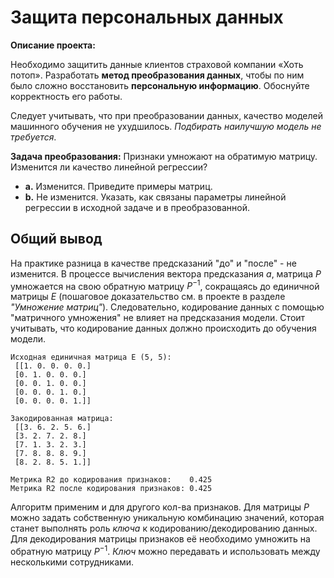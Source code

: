 # Защита персональных данных

**Описание проекта:**

Необходимо защитить данные клиентов страховой компании «Хоть потоп». Разработать **метод преобразования данных**, чтобы по ним было сложно восстановить **персональную информацию**. Обоснуйте корректность его работы.

Следует учитывать, что при преобразовании данных, качество моделей машинного обучения не ухудшилось. _Подбирать наилучшую модель не требуется_.

**Задача преобразования:** Признаки умножают на обратимую матрицу. Изменится ли качество линейной регрессии?
- **a.** Изменится. Приведите примеры матриц.
- **b.** Не изменится. Указать, как связаны параметры линейной регрессии в исходной задаче и в преобразованной.

## Общий вывод
На практике разница в качестве предсказаний "до" и "после" - не изменится. В процессе вычисления вектора предсказания $a$, матрица $Р$ умножается на свою обратную матрицу $Р^{-1}$, сокращаясь до единичной матрицы $E$  (пошаговое доказательство см. в проекте в разделе _"Умножение матриц"_). Следовательно, кодирование данных с помощью "матричного умножения" не влияет на предсказания модели. Стоит учитывать, что кодирование данных должно происходить до обучения модели.

```
Исходная единичная матрица E (5, 5):
 [[1. 0. 0. 0. 0.]
 [0. 1. 0. 0. 0.]
 [0. 0. 1. 0. 0.]
 [0. 0. 0. 1. 0.]
 [0. 0. 0. 0. 1.]]

Закодированная матрица:
 [[3. 6. 2. 5. 6.]
 [3. 2. 7. 2. 8.]
 [7. 1. 3. 2. 3.]
 [7. 8. 8. 8. 9.]
 [8. 2. 8. 5. 1.]]

Метрика R2 до кодирования признаков:    0.425
Метрика R2 после кодирования признаков: 0.425
```

Алгоритм применим и для другого кол-ва признаков. Для матрицы $P$ можно задать собственную уникальную комбинацию значений, которая станет выполнять роль _ключа_ к кодированию/декодированию данных. Для декодирования матрицы признаков её необходимо умножить на обратную матрицу $P^{-1}$. _Ключ_ можно передавать и использовать между несколькими сотрудниками. 